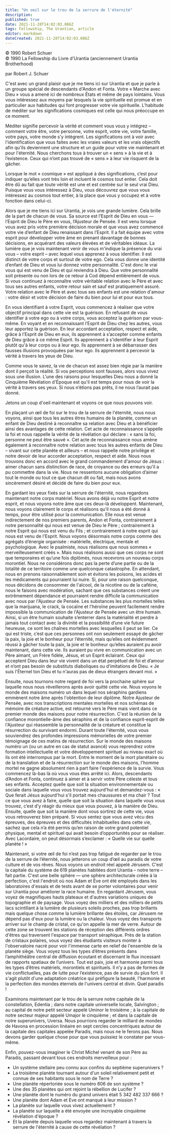 ```yaml
---
title: "Un oeil sur le trou de la serrure de l'éternité"
description: 
published: true
date: 2021-11-28T14:02:03.086Z
tags: Fellowship, The Urantian, article
editor: markdown
dateCreated: 2021-11-28T14:02:03.086Z
---
```


<p class="v-card v-sheet theme--light grey lighten-3 px-2">© 1990 Robert Schuer<br>© 1990 La Fellowship du Livre d'Urantia (anciennement Urantia Brotherhood)</p>


par Robert J. Schuer

C'est avec un grand plaisir que je me tiens ici sur Urantia et que je parle à un groupe spécial de descendants d'Andon et Fonta. Votre « Marche avec Dieu » vous a amené ici de nombreux États et même de pays lointains. Vous vous intéressez aux moyens par lesquels la vie spirituelle est promue et en particulier aux habitudes qui font progresser votre vie spirituelle. L’habitude de méditer sur les significations cosmiques est celle qui nous préoccupe en ce moment.

Méditer signifie percevoir la vérité et comment vous vous y intégrez – comment votre être, votre personne, votre esprit, votre vie, votre famille, votre pays, votre monde s’y intègrent. Les significations ont à voir avec l'identification que vous faites avec les vraies valeurs et les vrais objectifs afin qu'ils deviennent une structure et un guide pour votre vie maintenant et pour l'éternité. Nous cherchons tous à trouver un « sens » à la vie et à l’existence. Ceux qui n’ont pas trouvé de « sens » à leur vie risquent de la gâcher.

Lorsque le mot « cosmique » est appliqué à des significations, c’est pour indiquer qu’elles vont très loin et incluent le cosmos tout entier. Cela doit être dû au fait que toute vérité est une et est centrée sur le seul vrai Dieu. Puisque vous vous intéressez à Dieu, vous découvrez que vous vous intéressez au cosmos tout entier, à la place que vous y occupez et à votre fonction dans celui-ci.

Alors que je me tiens ici sur Urantia, je vois une grande lumière. Cela brille de la part de chacun de vous. Sa source est l’Esprit de Dieu en vous — l’Esprit de Dieu le Père en vous, l’Ajusteur de Pensée. Il est venu lorsque vous avez pris votre première décision morale et que vous avez commencé votre vie d’enfant de Dieu renaissant dans l’Esprit. Il a fait équipe avec votre esprit pour développer votre âme en prenant davantage de bonnes décisions, en acquérant des valeurs élevées et de véritables idéaux. La lumière que je vois maintenant venir de vous m'indique la présence du vrai vous – votre esprit – avec lequel vous apprenez à vous identifier. Il est distinct de votre corps et surtout de votre ego. Cela vous donne une identité d’enfant de Dieu et vous lui donnez votre personnalité. C'est donc le vrai vous qui est venu de Dieu et qui reviendra à Dieu. Que votre personnalité soit présente ou non lors de ce retour à Cod dépend entièrement de vous. Si vous continuez à reconnaître votre véritable relation avec le Père et avec tous ses autres enfants, votre retour sain et sauf est pratiquement assuré. Votre relation avec le Père et avec tous ses enfants est une relation d'amour : votre désir et votre décision de faire du bien pour lui et pour eux tous.

En vous identifiant à votre Esprit, vous commencez à réaliser que votre objectif principal dans cette vie est la guérison. En refusant de vous identifier à votre ego ou à votre corps, vous acceptez la guérison par vous-même. En voyant et en reconnaissant l’Esprit de Dieu chez les autres, vous leur apportez la guérison. En leur accordant acceptation, respect et aide, grâce à l’Esprit de Dieu en eux, ils apprennent à s’accepter comme enfants de Dieu grâce à ce même Esprit. Ils apprennent à s'identifier à leur Esprit plutôt qu'à leur corps ou à leur ego. Ils apprennent à se débarrasser des fausses illusions provoquées par leur ego. Ils apprennent à percevoir la vérité à travers les yeux de Dieu.

Comme vous le savez, la vie de chacun est assez bien régie par la manière dont il perçoit la réalité. Si vos perceptions sont fausses, alors vous vivez sous une illusion. L'une des raisons pour lesquelles Dieu nous a donné la Cinquième Révélation d'Époque est qu'il est temps pour nous de voir la vérité à travers ses yeux. Si nous n’étions pas prêts, il ne nous l’aurait pas donné.

Jetons un coup d'oeil maintenant et voyons ce que nous pouvons voir.

En plaçant un œil de foi sur le trou de la serrure de l'éternité, nous nous voyons, ainsi que tous les autres êtres humains de la planète, comme un enfant de Dieu destiné à reconnaître sa relation avec Dieu et à bénéficier ainsi des avantages de cette relation. Cet acte de reconnaissance s’appelle la foi et nous rappelle la vérité de la révélation qui déclare : « sans la foi, personne ne peut être sauvé ». Cet acte de reconnaissance nous amène également à reconnaître notre relation avec tous les autres enfants de Dieu – vivant sur cette planète et ailleurs – et nous rappelle notre privilège et notre devoir de leur accorder acceptation, respect et aide. Nous nous trouvons donc en accord avec le grand commandement d'amour de Jésus : aimer chacun sans distinction de race, de croyance ou des erreurs qu'il a pu commettre dans la vie. Nous ne ressentons aucune obligation d’aimer tout le monde ou tout ce que chacun dit ou fait, mais nous avons sincèrement désiré et décidé de faire du bien pour eux.

En gardant les yeux fixés sur la serrure de l'éternité, nous regardons maintenant notre corps matériel. Nous avons déjà vu notre Esprit et notre esprit, et nous voyons notre âme que ces deux-là développent. Maintenant, nous voyons clairement le corps et réalisons qu’il nous a été donné à temps, pour être utilisé pour la communication. Elle nous est venue indirectement de nos premiers parents, Andon et Fonta, contrairement à notre personnalité qui nous est venue de Dieu le Père ; contrairement à notre Esprit qui nous est venu du Fils ; et contrairement à notre esprit qui nous est venu de l'Esprit. Nous voyons désormais notre corps comme des agrégats d’énergie organisée : matérielle, électrique, mentale et psychologique. Avec le psalmiste, nous réalisons que nous sommes « merveilleusement créés ». Mais nous réalisons aussi que ces corps ne sont que temporaires et qu’une fois diplômés, nous recevrons un nouveau corps morontiel. Nous ne considérons donc pas la perte d’une partie ou de la totalité de ce territoire comme une quelconque catastrophe. En attendant, nous en prenons raisonnablement soin et évitons les poisons, les acides et les médicaments qui pourraient lui nuire. Si, pour une raison quelconque, nous décidons de consommer de l'alcool, de la nicotine ou de la caféine, nous le faisons avec modération, sachant que ces substances créent une extrêmement dépendance et pourraient rendre difficile la communication avec nous par l'Ajusteur de Pensée. Les substances les plus mortelles telles que la marijuana, le crack, la cocaïne et l'héroïne peuvent facilement rendre impossible la communication de l'Ajusteur de Pensée avec un être humain. Ainsi, si un être humain souhaite s’enterrer dans la matérialité et perdre à jamais tout contact avec la divinité et la possibilité d’une vie future heureuse, ce sont les chaînes mortelles avec lesquelles il peut se lier. Ce qui est triste, c’est que ces personnes ont non seulement essayé de gâcher la paix, la joie et le bonheur pour l’éternité, mais qu’elles ont évidemment réussi à gâcher toute la paix, la joie et le bonheur qu’elles auraient pu avoir maintenant, dans cette vie. Ils auraient pu vivre en communication avec un Père aimant, un Frère fidèle, Jésus, et un Esprit éclairant. Ceux qui acceptent Dieu dans leur vie vivent dans un état perpétuel de foi et d’amour et n’ont pas besoin de substituts diaboliques ou d’imitations de Dieu. « Je suis l'Éternel ton Dieu et tu n'auras pas de dieux étrangers devant moi. »

Ensuite, nous tournons notre regard de foi vers la prochaine sphère sur laquelle nous nous réveillerons après avoir quitté cette vie. Nous voyons le monde des maisons numéro un dans lequel nos séraphins gardiens emmènent notre âme après l'obtention de leur diplôme. Notre Ajusteur de Pensée, avec nos transcriptions mentales mortelles et nos schémas de mémoire de créature active, est retourné vers le Père mais vient dans ce premier monde des maisons pour notre résurrection. C'est la réunion de la confiance morontielle-âme des séraphins et de la confiance esprit-esprit de l'Ajusteur qui réassemble la personnalité de la créature et constitue la résurrection du survivant endormi. Durant toute l'éternité, vous vous souviendrez des profondes impressions mémorielles de votre premier témoignage de ces matins de résurrection. Sur le monde des maisons numéro un (ou un autre en cas de statut avancé) vous reprendrez votre formation intellectuelle et votre développement spirituel au niveau exact où ils ont été interrompus par la mort. Entre le moment de la mort planétaire ou de la translation et de la résurrection sur le monde des maisons, l'homme mortel ne gagne absolument rien à part faire l'expérience de la survie. Vous commencez là-bas là où vous vous êtes arrêté ici. Alors, descendants d’Andon et Fonta, continuez à aimer et à servir votre Père céleste et tous ses enfants. Acceptez quelle que soit la situation environnementale ou sociale dans laquelle vous vous trouvez aujourd'hui et demandez-vous : « Que ferait Jésus aujourd'hui s'il portait mes chaussures et ma chair ? Tout ce que vous avez à faire, quelle que soit la situation dans laquelle vous vous trouvez, c’est d’y réagir du mieux que vous pouvez, à la manière de Dieu. Ensuite, quelle que soit la manière dont vous sortirez de cette vie, vous vous retrouverez bien préparé. Si vous sentez que vous avez vécu des épreuves, des épreuves et des difficultés inhabituelles dans cette vie, sachez que cela n’a été permis qu’en raison de votre grand potentiel physique, mental et spirituel qui avait besoin d’opportunités pour se réaliser. Avec Lacordaire, on peut désormais s’exclamer : « Quelle vie sur quelle planète ! »

Maintenant, si votre œil de foi n’est pas trop fatigué de regarder par le trou de la serrure de l’éternité, nous jetterons un coup d’œil au paradis de votre culture et de vos rêves. Nous voyons un endroit réel appelé Jérusem. C'est la capitale du système de 619 planètes habitées dont Urantia – notre terre – fait partie. C'est une belle sphère — une sphère architecturale créée à la perfection, c'est l'endroit où nos Adam et Ève ont été employés dans les laboratoires d'essais et de tests avant de se porter volontaires pour venir sur Urantia pour améliorer la race humaine. En regardant Jérusem, vous voyez de magnifiques hauts plateaux et d'autres variations uniques de topographie et de paysage. Vous voyez des milliers et des milliers de petits lacs scintillant à la lumière de plusieurs soleils proches, pas trop brillants mais quelque chose comme la lumière brillante des étoiles, car Jérusem ne dépend pas d'eux pour la lumière ou la chaleur. Vous voyez des transports arriver sur le champ de cristal, ce qu'on appelle la mer de verre. Autour de cette zone se trouvent les stations de réception des différents ordres d'êtres qui traversent l'espace par transport séraphique. Près de la station de cristaux polaires, vous voyez des étudiants visiteurs monter à l'observatoire nacré pour voir l'immense carte en relief de l'ensemble de la planète siège. Vous voyez tous les types d’êtres présents dans l’amphithéâtre central de diffusion écoutant et discernant le flux incessant de rapports spatiaux de l’univers. Tout est paix, joie et harmonie parmi tous les types d’êtres matériels, morontiels et spirituels. Il n’y a pas de formes de vie conflictuelles, pas de lutte pour l’existence, pas de survie du plus fort. Il s'agit plutôt d'une adaptation créatrice qui préfigure la beauté, l'harmonie et la perfection des mondes éternels de l'univers central et divin. Quel paradis !

Examinons maintenant par le trou de la serrure notre capitale de la constellation, Edentia ; dans notre capitale universelle locale, Salvington ; au capital de notre petit secteur appelé Uminor le troisième ; à la capitale de notre secteur majeur appelé Umajor le cinquième ; et dans la capitale de notre superunivers, Uversa. Nous pourrions regarder le milliard de mondes de Havona en procession linéaire en sept cercles concentriques autour de la capitale des capitales appelée Paradis, mais nous ne le ferons pas. Nous devons garder quelque chose pour que vous puissiez le constater par vous-même.

Enfin, pouvez-vous imaginer le Christ Michel venant de son Père au Paradis, passant devant tous ces endroits merveilleux pour :

- Un système stellaire peu connu aux confins du septième superunivers ?
- La troisième planète tournant autour d'un soleil relativement petit et connue de ses habitants sous le nom de Terre ?
- Une planète répertoriée sous le numéro 606 de son système ?
- Une des 35 planètes qui ont rejoint la rébellion de Lucifer ?
- Une planète dont le numéro du grand univers était 5 342 482 337 666 ?
- Une planète dont Adam et Eve ont manqué à leur mission ?
- La planète sur laquelle vous vivez actuellement ?
- La planète sur laquelle a été envoyée une incroyable cinquième révélation d'époque ?
- Et la planète depuis laquelle vous regardez maintenant à travers la serrure de l'éternité à cause de cette révélation ?

